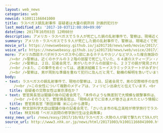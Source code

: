 ```yaml
---
layout: web_news
categories: web
newsid: k10011166041000
title: ラスベガス銃乱射事件 容疑者は大量の銃所持 計画的犯行か
last_modified_at: '2017-10-03T12:08:00+09:00'
datetime: 2017年10月03日 12時08分
description: アメリカ・ラスベガスで５９人が死亡した銃の乱射事件で、警察は、現場近くで死亡していた容疑者の男が、４０丁を超える銃や大量の銃弾などを所持していたことを明らかにし、男の計画的な犯行と見て動機の解明を急いでいます。
summary: アメリカ・ラスベガスで５９人が死亡した銃の乱射事件で、警察は、現場近くで死亡していた容疑者の男が、４０丁を超える銃や大量の銃弾などを所持していたことを明らかにし、男の計画的な犯行と見て動機の解明を急いでいます。
movie_url: https://newswebeasy.github.io/ja201710/news/web/movie/2017/10/03/k10011166041000.mp4
voice_url: https://newswebeasy.github.io/ja201710/news/web/voice/2017/10/03/k10011166041000.mp3
more: アメリカ西部ネバダ州ラスベガス中心部にあるホテルやカジノなどが入った複合施設の近くで、１日夜、銃の乱射事件があり、地元の警察によりますとこれまでに５９人が死亡したほか、５２７人がけがをし、アメリカで起きた銃乱射事件としては過去最悪となりました。<br
  /><br />警察は、近くのホテルの３２階の部屋で死亡していた、６４歳のスティーブン・パドック容疑者が部屋の窓ガラスを割って通りを隔てた屋外のコンサート会場に向けて銃を乱射したと見て調べています。<br
  /><br />警察は、２日、記者会見で、男がいたホテルの部屋から、２３丁の銃が発見されたほか、現場から１００キロ以上離れた自宅からも、１９丁の銃や大量の銃弾、それに爆発物が見つかったことを新たに明らかにしました。<br
  /><br />また、この事件をめぐっては、過激派組織ＩＳ＝イスラミックステートがみずからの犯行だと主張していますが、警察は、現段階では、つながりを確認できていないとしたうえで、男の単独による犯行だという見方を示しました。<br
  /><br />警察は、男が周到な準備を重ねて犯行に及んだと見て、動機の解明を急いでいます。
body:
- text: ラスベガスの銃乱射事件で、現地の警察は、２日、記者会見で、男の交際相手の女性について、「東京にいると思う」と述べて、東京に滞在しているのではないかという見方を示しましたが、行方はわかっていないということです。<br
    /><br />この女性について複数のメディアは、フィリピン出身だと伝えています。<br /><br />捜査当局は、女性は、事件との関連はないとしていますが、男の動機など何らかの事情を知っている可能性があると見て、外国にいると見られる女性がアメリカに戻りしだい話を聞く方針です。
  title: 容疑者の交際女性は東京滞在か？
- text: 菅官房長官は閣議の後の記者会見で、「本件のような無差別で大規模な銃撃事件は、いかなる理由があろうと許すことができず、断固として非難したい。お亡くなりになられた方々、およびご遺族の方々に心より哀悼の意を表すると同時に、負傷者の皆さんの１日も早い回復を祈念する。この困難な時を乗り越えようとする米国および米国民に、わが国として心からの連帯の意を表明したい」と述べました。<br
    /><br />そのうえで、菅官房長官は、「現時点までに日本人が巻き込まれたという情報には接していない」と述べました。<br /><br />また、菅官房長官は、現地の警察が、容疑者の男の交際相手の女性が「東京にいると思う」と述べたことについて、「政府としては承知していない。いずれにしろ現段階においてそうしたことには接していない」と述べました。
  title: 菅官房長官「断固非難 米に心から連帯」
- text: 林文部科学大臣は閣議の後の記者会見で、「さいたま市の私立高校が修学旅行でラスベガスを訪問しているが、生徒および教職員の合計４２５人全員の無事が確認されている。現在、文部科学省に対し、留学生その他の被害情報は届いていない。今後とも、情報の収集、および必要な対応をとっていく」と述べました。
  title: 林文科相「ベガス訪問の修学旅行生は全員無事」
easy_news_url: /news/easy/2017/10/03/ラスベガス-大勢の人が銃で撃たれて59人が亡くなる/
source_url: http://www3.nhk.or.jp/news/html/20171003/k10011166041000.html
...
```

